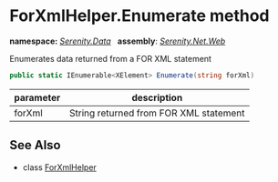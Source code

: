 # ForXmlHelper.Enumerate method
**namespace:** *[Serenity.Data](../../README.md#serenity.data-namespace)*   **assembly**: *[Serenity.Net.Web](../../README.md)*

Enumerates data returned from a FOR XML statement

```csharp
public static IEnumerable<XElement> Enumerate(string forXml)
```

| parameter | description |
| --- | --- |
| forXml | String returned from FOR XML statement |

## See Also

* class [ForXmlHelper](../ForXmlHelper.md)